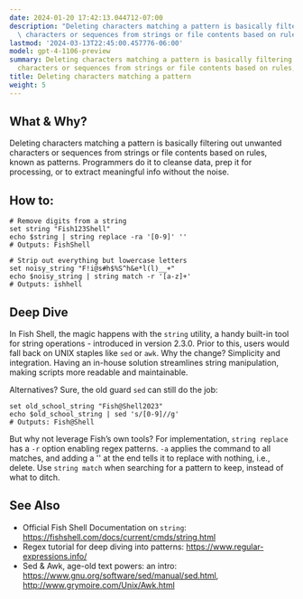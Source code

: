 ```yaml
---
date: 2024-01-20 17:42:13.044712-07:00
description: "Deleting characters matching a pattern is basically filtering out unwanted\
  \ characters or sequences from strings or file contents based on rules, known as\u2026"
lastmod: '2024-03-13T22:45:00.457776-06:00'
model: gpt-4-1106-preview
summary: Deleting characters matching a pattern is basically filtering out unwanted
  characters or sequences from strings or file contents based on rules, known as patterns.
title: Deleting characters matching a pattern
weight: 5
---
```


## What & Why?

Deleting characters matching a pattern is basically filtering out unwanted characters or sequences from strings or file contents based on rules, known as patterns. Programmers do it to cleanse data, prep it for processing, or to extract meaningful info without the noise.

## How to:

```Fish Shell
# Remove digits from a string
set string "Fish123Shell"
echo $string | string replace -ra '[0-9]' ''
# Outputs: FishShell

# Strip out everything but lowercase letters
set noisy_string "F!i@s#h$%S^h&e*l(l)__+"
echo $noisy_string | string match -r '[a-z]+'
# Outputs: ishhell
```

## Deep Dive

In Fish Shell, the magic happens with the `string` utility, a handy built-in tool for string operations - introduced in version 2.3.0. Prior to this, users would fall back on UNIX staples like `sed` or `awk`. Why the change? Simplicity and integration. Having an in-house solution streamlines string manipulation, making scripts more readable and maintainable.

Alternatives? Sure, the old guard `sed` can still do the job:

```Fish Shell
set old_school_string "Fish@Shell2023"
echo $old_school_string | sed 's/[0-9]//g'
# Outputs: Fish@Shell
```

But why not leverage Fish’s own tools? For implementation, `string replace` has a `-r` option enabling regex patterns. `-a` applies the command to all matches, and adding a '' at the end tells it to replace with nothing, i.e., delete. Use `string match` when searching for a pattern to keep, instead of what to ditch.

## See Also

- Official Fish Shell Documentation on `string`: https://fishshell.com/docs/current/cmds/string.html
- Regex tutorial for deep diving into patterns: https://www.regular-expressions.info/
- Sed & Awk, age-old text powers: an intro: https://www.gnu.org/software/sed/manual/sed.html, http://www.grymoire.com/Unix/Awk.html
